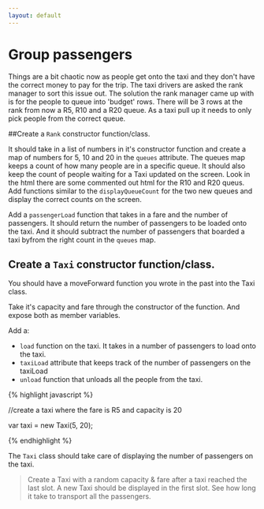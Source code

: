 ```yaml
---
layout: default
---
```


# Group passengers

Things are a bit chaotic now as people get onto the taxi and they don't have the correct money to pay for the trip.
The taxi drivers are asked the rank manager to sort this issue out. The solution the rank manager came up with is
for the people to queue into 'budget' rows. There will be 3 rows at the rank from now a R5, R10 and a R20 queue. As a taxi pull up
it needs to only pick people from the correct queue.

##Create a `Rank` constructor function/class.

It should take in a list of numbers in it's constructor function and create a map of numbers for 5, 10 and 20 in the `queues` attribute. The queues map keeps a count of how many people are in a specific queue. It should also keep the count of people waiting for a Taxi updated on the screen. Look in the html there are some commented out html for the R10 and R20 queus. Add functions similar to the `displayQueueCount` for the two new queues and display the correct counts on the screen.

Add a `passengerLoad` function that takes in a fare and the number of passengers. It should return the number of passengers to be loaded onto the taxi. And it should subtract the number of passengers that boarded a taxi byfrom the right count in the `queues` map.

## Create a `Taxi` constructor function/class.

You should have a moveForward function you wrote in the past into the Taxi class.

Take it's capacity and fare through the constructor of the function. And expose both as member variables.

Add a:
* `load` function on the taxi. It takes in a number of passengers to load onto the taxi.
* `taxiLoad` attribute that keeps track of the number of passengers on the taxiLoad
* `unload` function that unloads all the people from the taxi.

{% highlight javascript %}

//create a taxi where the fare is R5 and capacity is 20

var taxi = new Taxi(5, 20);

{% endhighlight %}

The `Taxi` class should take care of displaying the number of passengers on the taxi.

> Create a Taxi with a random capacity & fare after a taxi reached the last slot. A new Taxi should be displayed in the first slot. See how long it take to transport all the passengers.
